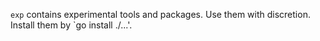 `exp` contains experimental tools and packages. Use them with
discretion. Install them by `go install ./...'.

